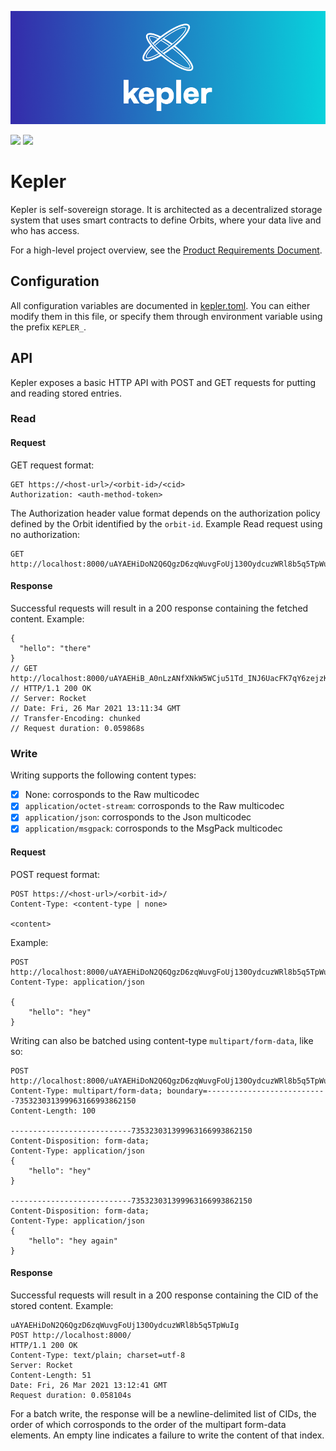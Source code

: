 ![kepler header](/docs/keplerheader.png)

[![](https://img.shields.io/badge/License-Apache--2.0-green)](https://github.com/spruceid/kepler/blob/main/LICENSE) [![](https://img.shields.io/twitter/follow/spruceid?label=Follow&style=social)](https://twitter.com/spruceid)

# Kepler

Kepler is self-sovereign storage. It is architected as a decentralized storage system that uses smart contracts to define Orbits, where your data live and who has access.

For a high-level project overview, see the [Product Requirements Document](./PRD.md).

## Configuration
All configuration variables are documented in [kepler.toml](kepler.toml). You
can either modify them in this file, or specify them through environment
variable using the prefix `KEPLER_`.

## API

Kepler exposes a basic HTTP API with POST and GET requests for putting and reading stored entries.

### Read

#### Request
GET request format:

``` http
GET https://<host-url>/<orbit-id>/<cid>
Authorization: <auth-method-token>
```

The Authorization header value format depends on the authorization policy defined by the Orbit identified by the `orbit-id`.
Example Read request using no authorization:

``` http
GET http://localhost:8000/uAYAEHiDoN2Q6QgzD6zqWuvgFoUj130OydcuzWRl8b5q5TpWuIg/uAYAEHiB_A0nLzANfXNkW5WCju51Td_INJ6UacFK7qY6zejzKoA
```

#### Response

Successful requests will result in a 200 response containing the fetched content. Example:

``` http
{
  "hello": "there"
}
// GET http://localhost:8000/uAYAEHiB_A0nLzANfXNkW5WCju51Td_INJ6UacFK7qY6zejzKoA
// HTTP/1.1 200 OK
// Server: Rocket
// Date: Fri, 26 Mar 2021 13:11:34 GMT
// Transfer-Encoding: chunked
// Request duration: 0.059868s
```

### Write

Writing supports the following content types:
* [X] None: corrosponds to the Raw multicodec
* [X] `application/octet-stream`: corrosponds to the Raw multicodec
* [X] `application/json`: corrosponds to the Json multicodec
* [X] `application/msgpack`: corrosponds to the MsgPack multicodec

#### Request

POST request format:

``` http
POST https://<host-url>/<orbit-id>/
Content-Type: <content-type | none>

<content>
```

Example:
``` http
POST http://localhost:8000/uAYAEHiDoN2Q6QgzD6zqWuvgFoUj130OydcuzWRl8b5q5TpWuIg
Content-Type: application/json

{
    "hello": "hey"
}
```

Writing can also be batched using content-type `multipart/form-data`, like so:
``` http
POST http://localhost:8000/uAYAEHiDoN2Q6QgzD6zqWuvgFoUj130OydcuzWRl8b5q5TpWuIg
Content-Type: multipart/form-data; boundary=---------------------------735323031399963166993862150
Content-Length: 100

---------------------------735323031399963166993862150
Content-Disposition: form-data;
Content-Type: application/json
{
    "hello": "hey"
}

---------------------------735323031399963166993862150
Content-Disposition: form-data;
Content-Type: application/json
{
    "hello": "hey again"
}
```

#### Response

Successful requests will result in a 200 response containing the CID of the stored content. Example:

``` http
uAYAEHiDoN2Q6QgzD6zqWuvgFoUj130OydcuzWRl8b5q5TpWuIg
POST http://localhost:8000/
HTTP/1.1 200 OK
Content-Type: text/plain; charset=utf-8
Server: Rocket
Content-Length: 51
Date: Fri, 26 Mar 2021 13:12:41 GMT
Request duration: 0.058104s
```

For a batch write, the response will be a newline-delimited list of CIDs, the order of which corrosponds to the order of the multipart form-data elements. An empty line indicates a failure to write the content of that index.
